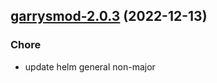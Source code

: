 

## [garrysmod-2.0.3](https://github.com/truecharts/charts/compare/garrysmod-2.0.2...garrysmod-2.0.3) (2022-12-13)

### Chore

- update helm general non-major
  
  